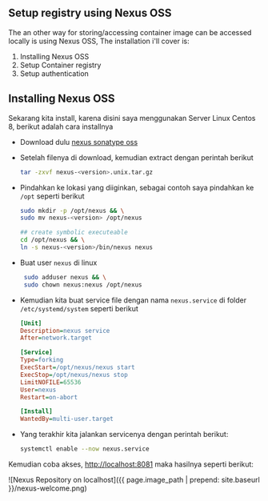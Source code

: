 ## Setup registry using Nexus OSS

The an other way for storing/accessing container image can be accessed locally is using Nexus OSS, The installation i'll cover is:

1. Installing Nexus OSS
2. Setup Container registry
3. Setup authentication


## Installing Nexus OSS

Sekarang kita install, karena disini saya menggunakan Server Linux Centos 8, berikut adalah cara installnya

- Download dulu [nexus sonatype oss](https://www.sonatype.com/download-oss-sonatype)

- Setelah filenya di download, kemudian extract dengan perintah berikut

    ```bash
    tar -zxvf nexus-<version>.unix.tar.gz
    ```

- Pindahkan ke lokasi yang diiginkan, sebagai contoh saya pindahkan ke `/opt` seperti berikut

    ```bash
    sudo mkdir -p /opt/nexus && \
    sudo mv nexus-<version> /opt/nexus

    ## create symbolic executeable
    cd /opt/nexus && \
    ln -s nexus-<version>/bin/nexus nexus
    ```

- Buat user `nexus` di linux
   
   ```bash
    sudo adduser nexus && \
    sudo chown nexus:nexus /opt/nexus
   ```

- Kemudian kita buat service file dengan nama `nexus.service` di folder `/etc/systemd/system` seperti berikut

    ```ini
    [Unit]
    Description=nexus service
    After=network.target

    [Service]
    Type=forking
    ExecStart=/opt/nexus/nexus start
    ExecStop=/opt/nexus/nexus stop
    LimitNOFILE=65536
    User=nexus
    Restart=on-abort

    [Install]
    WantedBy=multi-user.target
    ```


- Yang terakhir kita jalankan servicenya dengan perintah berikut:

    ```bash
    systemctl enable --now nexus.service
    ```

Kemudian coba akses, [http://localhost:8081](http://localhost:8081) maka hasilnya seperti berikut:

![Nexus Repository on localhost]({{ page.image_path | prepend: site.baseurl }}/nexus-welcome.png)
